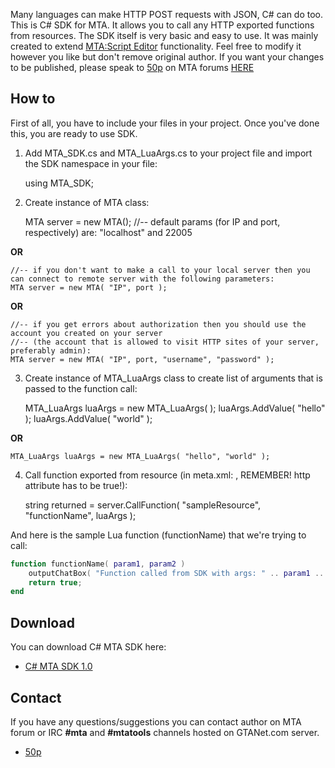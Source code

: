 Many languages can make HTTP POST requests with JSON, C\# can do too. This is C\# SDK for MTA. It allows you to call any HTTP exported functions from resources. The SDK itself is very basic and easy to use. It was mainly created to extend [MTA:Script Editor](/MTASE.md "wikilink") functionality. Feel free to modify it however you like but don't remove original author. If you want your changes to be published, please speak to [50p](/User:50p.md "wikilink") on MTA forums [HERE](http://forum.multitheftauto.com/memberlist.php?mode=viewprofile&u=19953)

How to
------

First of all, you have to include your files in your project. Once you've done this, you are ready to use SDK.

1. Add MTA\_SDK.cs and MTA\_LuaArgs.cs to your project file and import the SDK namespace in your file:

    using MTA_SDK;

2. Create instance of MTA class:

    MTA server = new MTA();    //-- default params (for IP and port, respectively) are: "localhost" and 22005

**OR**

    //-- if you don't want to make a call to your local server then you can connect to remote server with the following parameters:
    MTA server = new MTA( "IP", port );

**OR**

    //-- if you get errors about authorization then you should use the account you created on your server 
    //-- (the account that is allowed to visit HTTP sites of your server, preferably admin):
    MTA server = new MTA( "IP", port, "username", "password" );

3. Create instance of MTA\_LuaArgs class to create list of arguments that is passed to the function call:

    MTA_LuaArgs luaArgs = new MTA_LuaArgs( );
    luaArgs.AddValue( "hello" );
    luaArgs.AddValue( "world" );

**OR**

    MTA_LuaArgs luaArgs = new MTA_LuaArgs( "hello", "world" );

4. Call function exported from resource (in meta.xml: <export function="functionName" http="true" />, REMEMBER! http attribute has to be true!):

    string returned = server.CallFunction( "sampleResource", "functionName", luaArgs );

And here is the sample Lua function (functionName) that we're trying to call:

``` lua
function functionName( param1, param2 )
    outputChatBox( "Function called from SDK with args: " .. param1 .. ", " .. param2 );
    return true;
end
```

Download
--------

You can download C\# MTA SDK here:

-   [C\# MTA SDK 1.0](https://drive.google.com/file/d/0B4oc9Fbk4CkUelRrQWVqdmZ3ZDg/view?usp=sharing)

Contact
-------

If you have any questions/suggestions you can contact author on MTA forum or IRC **\#mta** and **\#mtatools** channels hosted on GTANet.com server.

-   [50p](http://forum.multitheftauto.com/memberlist.php?mode=viewprofile&u=19953)
